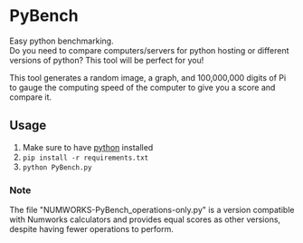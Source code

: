# PyBench
Easy python benchmarking.\
Do you need to compare computers/servers for python hosting or different versions of python? This tool will be perfect for you!

This tool generates a random image, a graph, and 100,000,000 digits of Pi to gauge the computing speed of the computer to give you a score and compare it.

## Usage
1. Make sure to have [python](https://www.python.org/downloads/ "install python here") installed
2. `pip install -r requirements.txt`
3. `python PyBench.py`

### Note
The file "NUMWORKS-PyBench_operations-only.py" is a version compatible with Numworks calculators and provides equal scores as other versions, despite having fewer operations to perform.
